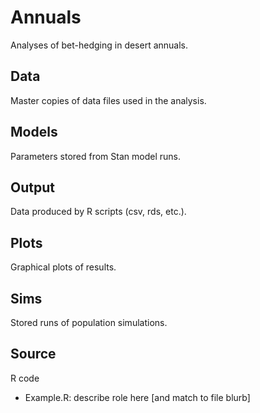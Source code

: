 # Annuals
Analyses of bet-hedging in desert annuals.

## Data
Master copies of data files used in the analysis.

## Models
Parameters stored from Stan model runs.

## Output
Data produced by R scripts (csv, rds, etc.).
	
## Plots
Graphical plots of results.

## Sims
Stored runs of population simulations.

## Source
R code 
* Example.R: describe role here [and match to file blurb]